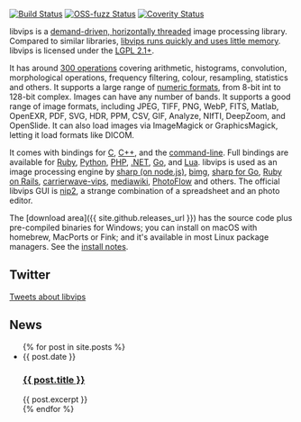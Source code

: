 ---
---

[![Build Status](https://travis-ci.org/libvips/libvips.svg?branch=master)](https://travis-ci.org/libvips/libvips)
[![OSS-fuzz Status](https://oss-fuzz-build-logs.storage.googleapis.com/badges/libvips.png)](https://oss-fuzz.com/coverage-report/job/libfuzzer_asan_libvips/latest)
[![Coverity Status](https://scan.coverity.com/projects/6503/badge.svg)](https://scan.coverity.com/projects/jcupitt-libvips)

libvips is a [demand-driven, horizontally
threaded](https://github.com/libvips/libvips/wiki/Why-is-libvips-quick)
image processing library. Compared to similar
libraries, [libvips runs quickly and uses little
memory](https://github.com/libvips/libvips/wiki/Speed-and-memory-use).
libvips is licensed under the [LGPL
2.1+](https://www.gnu.org/licenses/old-licenses/lgpl-2.1.en.html).

It has around [300 operations](API/current/func-list.html) covering
arithmetic, histograms, convolution, morphological operations, frequency
filtering, colour, resampling, statistics and others. It supports a large
range of [numeric formats](API/current/VipsImage.html#VipsBandFormat),
from 8-bit int to 128-bit complex. Images can have any number of bands.
It supports a good range of image formats, including JPEG, TIFF, 
PNG, WebP, FITS, Matlab, OpenEXR, PDF, SVG, HDR, PPM, CSV, GIF, Analyze,
NIfTI, DeepZoom, and OpenSlide.  It can also load images via ImageMagick or
GraphicsMagick, letting it load formats like DICOM. 

It comes with bindings for [C](API/current/using-from-c.html),
[C++](API/current/using-from-cpp.html),
and the [command-line](API/current/using-cli.html). Full bindings
are available for [Ruby](https://rubygems.org/gems/ruby-vips),
[Python](https://pypi.python.org/pypi/pyvips),
[PHP](https://github.com/libvips/php-vips), 
[.NET](https://www.nuget.org/packages/NetVips), 
[Go](https://github.com/davidbyttow/govips), and
[Lua](https://github.com/libvips/lua-vips). libvips
is used as an image processing engine by [sharp (on
node.js)](https://www.npmjs.org/package/sharp),
[bimg](https://github.com/h2non/bimg),
[sharp for Go](https://github.com/DAddYE/vips),
[Ruby on Rails](http://edgeguides.rubyonrails.org/active_storage_overview.html),
[carrierwave-vips](https://github.com/eltiare/carrierwave-vips),
[mediawiki](http://www.mediawiki.org/wiki/Extension:VipsScaler),
[PhotoFlow](https://github.com/aferrero2707/PhotoFlow) and others.
The official libvips GUI is [nip2](https://github.com/libvips/nip2),
a strange combination of a spreadsheet and an photo editor.

The [download area]({{ site.github.releases_url }}) has the
source code plus pre-compiled binaries for Windows; you can install on macOS
with homebrew, MacPorts or Fink; and it's available in most Linux package
managers. See the [install notes](install.html).  

## Twitter 

<a class="twitter-timeline"
  href="https://twitter.com/search?q=libvips"
  data-widget-id="976419088347037696">Tweets about libvips</a>
<script>!function(d,s,id){var js,fjs=d.getElementsByTagName(s)[0],p=/^http:/.test(d.location)?'http':'https';if(!d.getElementById(id)){js=d.createElement(s);js.id=id;js.src=p+"://platform.twitter.com/widgets.js";fjs.parentNode.insertBefore(js,fjs);}}(document,"script","twitter-wjs");</script>

## News

<ul class="blog-index">
  {% for post in site.posts %}
    <li>
      <span class="date">{{ post.date }}</span>
      <h3><a href="{{ site.baseurl }}{{ post.url }}">{{ post.title }}</a></h3>
      {{ post.excerpt }}
    </li>
  {% endfor %}
</ul>

